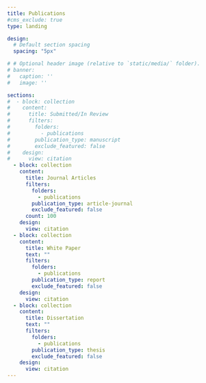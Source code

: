 ```yaml
---
title: Publications
#cms_exclude: true
type: landing

design:
  # Default section spacing
  spacing: "5px"

# # Optional header image (relative to `static/media/` folder).
# banner:
#   caption: ''
#   image: ''

sections:
#  - block: collection
#    content:
#      title: Submitted/In Review
#      filters:
#        folders:
#          - publications
#        publication_type: manuscript
#        exclude_featured: false
#    design:
#      view: citation
  - block: collection
    content:
      title: Journal Articles
      filters:
        folders:
          - publications
        publication_type: article-journal
        exclude_featured: false
      count: 100
    design:
      view: citation
  - block: collection
    content:
      title: White Paper
      text: ""
      filters:
        folders:
          - publications
        publication_type: report
        exclude_featured: false
    design:
      view: citation
  - block: collection
    content:
      title: Dissertation
      text: ""
      filters:
        folders:
          - publications
        publication_type: thesis
        exclude_featured: false
    design:
      view: citation
---
```

